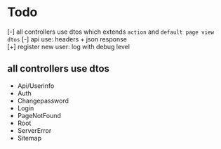 # Todo

[-] all controllers use dtos which extends `action` and `default page view dtos`
[-] api use: headers + json response  
[+] register new user: log with debug level  

## all controllers use dtos

- Api/Userinfo
- Auth
- Changepassword
- Login
- PageNotFound
- Root
- ServerError
- Sitemap
